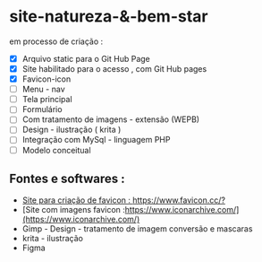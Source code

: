 # site-natureza-&-bem-star
em processo de criação :

 - [x] Arquivo static para o Git Hub Page
 - [x] Site habilitado para o acesso , com Git Hub pages
 - [x] Favicon-icon
 - [ ] Menu - nav 
 - [ ] Tela principal
 - [ ] Formulário
 - [ ] Com tratamento de imagens - extensão (WEPB)
 - [ ] Design - ilustração ( krita )
 - [ ] Integração com MySql - linguagem PHP
 - [ ] Modelo conceitual

## Fontes e softwares :
* [Site para criação de favicon : https://www.favicon.cc/? ](https://www.favicon.cc/?)
* [Site com imagens favicon :https://www.iconarchive.com/](https://www.iconarchive.com/)
* Gimp - Design - tratamento de imagem conversão e mascaras
* krita - ilustração
* Figma
  
